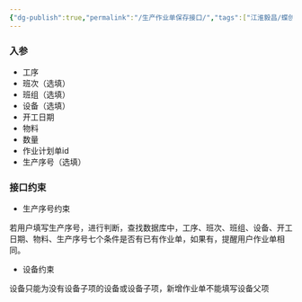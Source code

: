 ```yaml
---
{"dg-publish":true,"permalink":"/生产作业单保存接口/","tags":["江淮毅昌/蝶创I-MES/MES"]}
---
```



### 入参

- 工序
- 班次（选填）
- 班组（选填）
- 设备（选填）
- 开工日期
- 物料
- 数量
- 作业计划单id
- 生产序号（选填）

### 接口约束

- 生产序号约束

若用户填写生产序号，进行判断，查找数据库中，工序、班次、班组、设备、开工日期、物料、生产序号七个条件是否有已有作业单，如果有，提醒用户作业单相同。

- 设备约束

设备只能为没有设备子项的设备或设备子项，新增作业单不能填写设备父项
